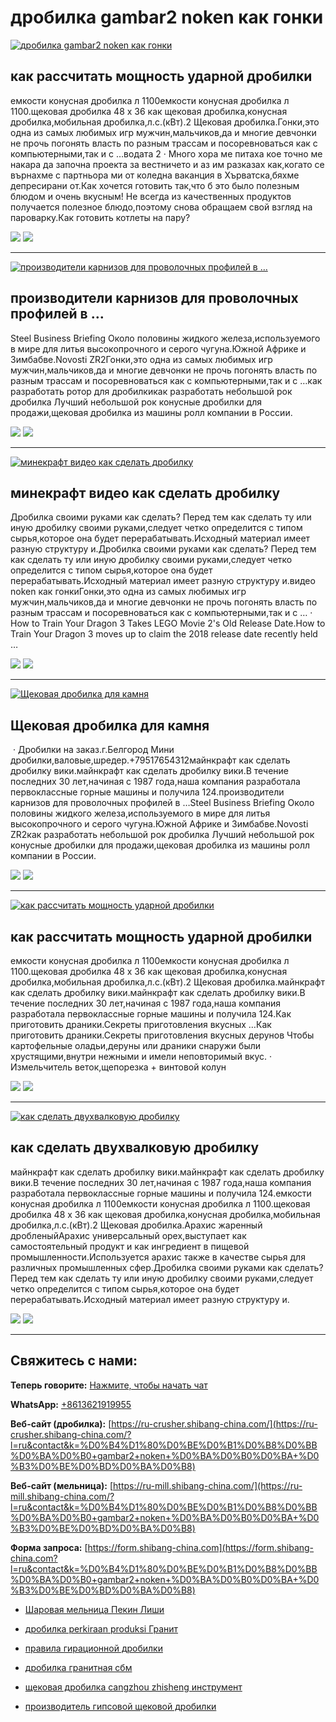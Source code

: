 # дробилка gambar2 noken как гонки

<a href="https://swt.shibang-china.com/?l=ru&img&k=%D0%B4%D1%80%D0%BE%D0%B1%D0%B8%D0%BB%D0%BA%D0%B0+gambar2+noken+%D0%BA%D0%B0%D0%BA+%D0%B3%D0%BE%D0%BD%D0%BA%D0%B8" target="_blank">![дробилка gambar2 noken как гонки](http://static.shibang-china.com/all-800x300/780.jpg)</a>

## как рассчитать мощность ударной дробилки
емкости конусная дробилка л 1100емкости конусная дробилка л 1100.щековая дробилка 48 х 36 как щековая дробилка,конусная дробилка,мобильная дробилка,л.с.(кВт).2 Щековая дробилка.Гонки,это одна из самых любимых игр мужчин,мальчиков,да и многие девчонки не прочь погонять власть по разным трассам и посоревноваться как с компьютерными,так и с …водата 2&nbsp;&#0183;&#32;Много хора ме питаха кое точно ме накара да започна проекта за вестничето и аз им разказах как,когато се върнахме с партньора ми от коледна ваканция в Хърватска,бяхме депресирани от.Как хочется готовить так,что б это было полезным блюдом и очень вкусным! Не всегда из качественных продуктов получается полезное блюдо,поэтому снова обращаем свой взгляд на пароварку.Как готовить котлеты на пару?


<a href="https://whatsapp.shibangsoft.com/WhatsApp.php" target="_blank" title="WhatsApp">![](http://static.shibang-china.com/icon/whatsapp.png)</a> <a href="https://swt.shibang-china.com/?l=ru&icon&k=%D0%B4%D1%80%D0%BE%D0%B1%D0%B8%D0%BB%D0%BA%D0%B0+gambar2+noken+%D0%BA%D0%B0%D0%BA+%D0%B3%D0%BE%D0%BD%D0%BA%D0%B8" target="_blank">![](http://static.shibang-china.com/icon/chat-ru.png)</a>

---

<a href="https://swt.shibang-china.com/?l=ru&img&k=%D0%B4%D1%80%D0%BE%D0%B1%D0%B8%D0%BB%D0%BA%D0%B0+gambar2+noken+%D0%BA%D0%B0%D0%BA+%D0%B3%D0%BE%D0%BD%D0%BA%D0%B8" target="_blank">![производители карнизов для проволочных профилей в …](http://static.shibang-china.com/all-800x300/541.jpg)</a>

## производители карнизов для проволочных профилей в …
Steel Business Briefing Около половины жидкого железа,используемого в мире для литья высокопрочного и серого чугуна.Южной Африке и Зимбабве.Novosti ZR2Гонки,это одна из самых любимых игр мужчин,мальчиков,да и многие девчонки не прочь погонять власть по разным трассам и посоревноваться как с компьютерными,так и с …как разработать ротор для дробилкикак разработать небольшой рок дробилка Лучший небольшой рок конусные дробилки для продажи,щековая дробилка из машины ролл компании в России.


<a href="https://whatsapp.shibangsoft.com/WhatsApp.php" target="_blank" title="WhatsApp">![](http://static.shibang-china.com/icon/whatsapp.png)</a> <a href="https://swt.shibang-china.com/?l=ru&icon&k=%D0%B4%D1%80%D0%BE%D0%B1%D0%B8%D0%BB%D0%BA%D0%B0+gambar2+noken+%D0%BA%D0%B0%D0%BA+%D0%B3%D0%BE%D0%BD%D0%BA%D0%B8" target="_blank">![](http://static.shibang-china.com/icon/chat-ru.png)</a>

---

<a href="https://swt.shibang-china.com/?l=ru&img&k=%D0%B4%D1%80%D0%BE%D0%B1%D0%B8%D0%BB%D0%BA%D0%B0+gambar2+noken+%D0%BA%D0%B0%D0%BA+%D0%B3%D0%BE%D0%BD%D0%BA%D0%B8" target="_blank">![минекрафт видео как сделать дробилку](http://static.shibang-china.com/all-800x300/1305.jpg)</a>

## минекрафт видео как сделать дробилку
Дробилка своими руками как сделать? Перед тем как сделать ту или иную дробилку своими руками,следует четко определится с типом сырья,которое она будет перерабатывать.Исходный материал имеет разную структуру и.Дробилка своими руками как сделать? Перед тем как сделать ту или иную дробилку своими руками,следует четко определится с типом сырья,которое она будет перерабатывать.Исходный материал имеет разную структуру и.видео noken как гонкиГонки,это одна из самых любимых игр мужчин,мальчиков,да и многие девчонки не прочь погонять власть по разным трассам и посоревноваться как с компьютерными,так и с …&nbsp;&#0183;&#32;How to Train Your Dragon 3 Takes LEGO Movie 2's Old Release Date.How to Train Your Dragon 3 moves up to claim the 2018 release date recently held …


<a href="https://whatsapp.shibangsoft.com/WhatsApp.php" target="_blank" title="WhatsApp">![](http://static.shibang-china.com/icon/whatsapp.png)</a> <a href="https://swt.shibang-china.com/?l=ru&icon&k=%D0%B4%D1%80%D0%BE%D0%B1%D0%B8%D0%BB%D0%BA%D0%B0+gambar2+noken+%D0%BA%D0%B0%D0%BA+%D0%B3%D0%BE%D0%BD%D0%BA%D0%B8" target="_blank">![](http://static.shibang-china.com/icon/chat-ru.png)</a>

---

<a href="https://swt.shibang-china.com/?l=ru&img&k=%D0%B4%D1%80%D0%BE%D0%B1%D0%B8%D0%BB%D0%BA%D0%B0+gambar2+noken+%D0%BA%D0%B0%D0%BA+%D0%B3%D0%BE%D0%BD%D0%BA%D0%B8" target="_blank">![Щековая дробилка для камня](http://static.shibang-china.com/all-800x300/360.jpg)</a>

## Щековая дробилка для камня
&nbsp;&#0183;&#32;Дробилки на заказ.г.Белгород Мини дробилки,валовые,шредер.+79517654312майнкрафт как сделать дробилку вики.майнкрафт как сделать дробилку вики.В течение последних 30 лет,начиная с 1987 года,наша компания разработала первоклассные горные машины и получила 124.производители карнизов для проволочных профилей в …Steel Business Briefing Около половины жидкого железа,используемого в мире для литья высокопрочного и серого чугуна.Южной Африке и Зимбабве.Novosti ZR2как разработать небольшой рок дробилка Лучший небольшой рок конусные дробилки для продажи,щековая дробилка из машины ролл компании в России.


<a href="https://whatsapp.shibangsoft.com/WhatsApp.php" target="_blank" title="WhatsApp">![](http://static.shibang-china.com/icon/whatsapp.png)</a> <a href="https://swt.shibang-china.com/?l=ru&icon&k=%D0%B4%D1%80%D0%BE%D0%B1%D0%B8%D0%BB%D0%BA%D0%B0+gambar2+noken+%D0%BA%D0%B0%D0%BA+%D0%B3%D0%BE%D0%BD%D0%BA%D0%B8" target="_blank">![](http://static.shibang-china.com/icon/chat-ru.png)</a>

---

<a href="https://swt.shibang-china.com/?l=ru&img&k=%D0%B4%D1%80%D0%BE%D0%B1%D0%B8%D0%BB%D0%BA%D0%B0+gambar2+noken+%D0%BA%D0%B0%D0%BA+%D0%B3%D0%BE%D0%BD%D0%BA%D0%B8" target="_blank">![как рассчитать мощность ударной дробилки](http://static.shibang-china.com/all-800x300/494.jpg)</a>

## как рассчитать мощность ударной дробилки
емкости конусная дробилка л 1100емкости конусная дробилка л 1100.щековая дробилка 48 х 36 как щековая дробилка,конусная дробилка,мобильная дробилка,л.с.(кВт).2 Щековая дробилка.майнкрафт как сделать дробилку вики.майнкрафт как сделать дробилку вики.В течение последних 30 лет,начиная с 1987 года,наша компания разработала первоклассные горные машины и получила 124.Как приготовить драники.Секреты приготовления вкусных …Как приготовить драники.Секреты приготовления вкусных дерунов Чтобы картофельные оладьи,деруны или драники снаружи были хрустящими,внутри нежными и имели неповторимый вкус.&nbsp;&#0183;&#32;Измельчитель веток,щепорезка + винтовой колун


<a href="https://whatsapp.shibangsoft.com/WhatsApp.php" target="_blank" title="WhatsApp">![](http://static.shibang-china.com/icon/whatsapp.png)</a> <a href="https://swt.shibang-china.com/?l=ru&icon&k=%D0%B4%D1%80%D0%BE%D0%B1%D0%B8%D0%BB%D0%BA%D0%B0+gambar2+noken+%D0%BA%D0%B0%D0%BA+%D0%B3%D0%BE%D0%BD%D0%BA%D0%B8" target="_blank">![](http://static.shibang-china.com/icon/chat-ru.png)</a>

---

<a href="https://swt.shibang-china.com/?l=ru&img&k=%D0%B4%D1%80%D0%BE%D0%B1%D0%B8%D0%BB%D0%BA%D0%B0+gambar2+noken+%D0%BA%D0%B0%D0%BA+%D0%B3%D0%BE%D0%BD%D0%BA%D0%B8" target="_blank">![как сделать двухвалковую дробилку](http://static.shibang-china.com/all-800x300/1070.jpg)</a>

## как сделать двухвалковую дробилку
майнкрафт как сделать дробилку вики.майнкрафт как сделать дробилку вики.В течение последних 30 лет,начиная с 1987 года,наша компания разработала первоклассные горные машины и получила 124.емкости конусная дробилка л 1100емкости конусная дробилка л 1100.щековая дробилка 48 х 36 как щековая дробилка,конусная дробилка,мобильная дробилка,л.с.(кВт).2 Щековая дробилка.Арахис жаренный дробленыйАрахис универсальный орех,выступает как самостоятельный продукт и как ингредиент в пищевой промышленности.Используется арахис также в качестве сырья для различных промышленных сфер.Дробилка своими руками как сделать? Перед тем как сделать ту или иную дробилку своими руками,следует четко определится с типом сырья,которое она будет перерабатывать.Исходный материал имеет разную структуру и.


<a href="https://whatsapp.shibangsoft.com/WhatsApp.php" target="_blank" title="WhatsApp">![](http://static.shibang-china.com/icon/whatsapp.png)</a> <a href="https://swt.shibang-china.com/?l=ru&icon&k=%D0%B4%D1%80%D0%BE%D0%B1%D0%B8%D0%BB%D0%BA%D0%B0+gambar2+noken+%D0%BA%D0%B0%D0%BA+%D0%B3%D0%BE%D0%BD%D0%BA%D0%B8" target="_blank">![](http://static.shibang-china.com/icon/chat-ru.png)</a>

---
## Свяжитесь с нами:

**Теперь говорите:** [Нажмите, чтобы начать чат](https://swt.shibang-china.com?l=ru&contact&k=%D0%B4%D1%80%D0%BE%D0%B1%D0%B8%D0%BB%D0%BA%D0%B0+gambar2+noken+%D0%BA%D0%B0%D0%BA+%D0%B3%D0%BE%D0%BD%D0%BA%D0%B8)

**WhatsApp:**  [+8613621919955](https://whatsapp.shibangsoft.com/WhatsApp.php)

**Веб-сайт (дробилка):** [https://ru-crusher.shibang-china.com/](https://ru-crusher.shibang-china.com/?l=ru&contact&k=%D0%B4%D1%80%D0%BE%D0%B1%D0%B8%D0%BB%D0%BA%D0%B0+gambar2+noken+%D0%BA%D0%B0%D0%BA+%D0%B3%D0%BE%D0%BD%D0%BA%D0%B8)

**Веб-сайт (мельница):** [https://ru-mill.shibang-china.com/](https://ru-mill.shibang-china.com/?l=ru&contact&k=%D0%B4%D1%80%D0%BE%D0%B1%D0%B8%D0%BB%D0%BA%D0%B0+gambar2+noken+%D0%BA%D0%B0%D0%BA+%D0%B3%D0%BE%D0%BD%D0%BA%D0%B8)

**Форма запроса:** [https://form.shibang-china.com](https://form.shibang-china.com?l=ru&contact&k=%D0%B4%D1%80%D0%BE%D0%B1%D0%B8%D0%BB%D0%BA%D0%B0+gambar2+noken+%D0%BA%D0%B0%D0%BA+%D0%B3%D0%BE%D0%BD%D0%BA%D0%B8)

* [Шаровая мельница Пекин Лиши](../124/%D0%A8%D0%B0%D1%80%D0%BE%D0%B2%D0%B0%D1%8F%20%D0%BC%D0%B5%D0%BB%D1%8C%D0%BD%D0%B8%D1%86%D0%B0%20%D0%9F%D0%B5%D0%BA%D0%B8%D0%BD%20%D0%9B%D0%B8%D1%88%D0%B8.md)

* [дробилка perkiraan produksi Гранит](../124/%D0%B4%D1%80%D0%BE%D0%B1%D0%B8%D0%BB%D0%BA%D0%B0%20perkiraan%20produksi%20%D0%93%D1%80%D0%B0%D0%BD%D0%B8%D1%82.md)

* [правила гирационной дробилки](../125/%D0%BF%D1%80%D0%B0%D0%B2%D0%B8%D0%BB%D0%B0%20%D0%B3%D0%B8%D1%80%D0%B0%D1%86%D0%B8%D0%BE%D0%BD%D0%BD%D0%BE%D0%B9%20%D0%B4%D1%80%D0%BE%D0%B1%D0%B8%D0%BB%D0%BA%D0%B8.md)

* [дробилка гранитная сбм](../125/%D0%B4%D1%80%D0%BE%D0%B1%D0%B8%D0%BB%D0%BA%D0%B0%20%D0%B3%D1%80%D0%B0%D0%BD%D0%B8%D1%82%D0%BD%D0%B0%D1%8F%20%D1%81%D0%B1%D0%BC.md)

* [щековая дробилка cangzhou zhisheng инструмент](../122/%D1%89%D0%B5%D0%BA%D0%BE%D0%B2%D0%B0%D1%8F%20%D0%B4%D1%80%D0%BE%D0%B1%D0%B8%D0%BB%D0%BA%D0%B0%20cangzhou%20zhisheng%20%D0%B8%D0%BD%D1%81%D1%82%D1%80%D1%83%D0%BC%D0%B5%D0%BD%D1%82.md)

* [производитель гипсовой щековой дробилки](../125/%D0%BF%D1%80%D0%BE%D0%B8%D0%B7%D0%B2%D0%BE%D0%B4%D0%B8%D1%82%D0%B5%D0%BB%D1%8C%20%D0%B3%D0%B8%D0%BF%D1%81%D0%BE%D0%B2%D0%BE%D0%B9%20%D1%89%D0%B5%D0%BA%D0%BE%D0%B2%D0%BE%D0%B9%20%D0%B4%D1%80%D0%BE%D0%B1%D0%B8%D0%BB%D0%BA%D0%B8.md)